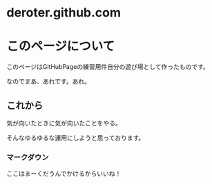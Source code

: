deroter.github.com
==================

# このページについて

このページはGitHubPageの練習用件自分の遊び場として作ったものです。

なのでまあ、あれです。あれ。

## これから

気が向いたときに気が向いたことをやる。

そんなゆるゆるな運用にしようと思っております。

### マークダウン

ここはまーくだうんでかけるからいいね！